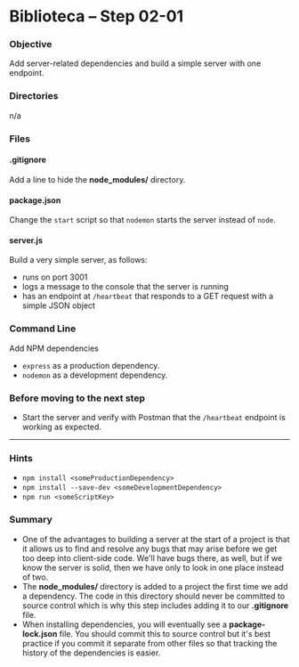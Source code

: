 # Biblioteca – Step 02-01

### Objective
Add server-related dependencies and build a simple server with one endpoint.

### Directories
n/a

### Files
#### .gitignore
Add a line to hide the **node_modules/** directory.

#### package.json
Change the `start` script so that `nodemon` starts the server instead of `node`.

#### server.js
Build a very simple server, as follows:
* runs on port 3001
* logs a message to the console that the server is running
* has an endpoint at `/heartbeat` that responds to a GET request with a simple JSON object

### Command Line
Add NPM dependencies
* `express` as a production dependency.
* `nodemon` as a development dependency.

### Before moving to the next step
* Start the server and verify with Postman that the `/heartbeat` endpoint is working as expected.

___

### Hints
* `npm install <someProductionDependency>`
* `npm install --save-dev <someDevelopmentDependency>`
* `npm run <someScriptKey>`

### Summary
* One of the advantages to building a server at the start of a project is that it allows us to find and resolve any bugs that may arise before we get too deep into client-side code. We'll have bugs there, as well, but if we know the server is solid, then we have only to look in one place instead of two.
* The **node_modules/** directory is added to a project the first time we add a dependency. The code in this directory should never be committed to source control which is why this step includes adding it to our **.gitignore** file.
* When installing dependencies, you will eventually see a **package-lock.json** file. You should commit this to source control but it's best practice if you commit it separate from other files so that tracking the history of the dependencies is easier.